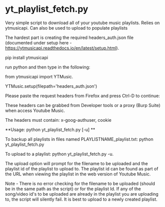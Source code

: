 # yt_playlist_fetch.py
Very simple script to download all of your youtube music playlists.  Relies on ytmusicapi. Can also be used to upload to populate playlists

The hardest part is creating the required headers_auth.json file (documented under setup here - https://ytmusicapi.readthedocs.io/en/latest/setup.html). 

pip install ytmusicapi 

run python and then type in the following:  

from ytmusicapi import YTMusic.   

YTMusic.setup(filepath='headers_auth.json')  

Please paste the request headers from Firefox and press Ctrl-D to continue:  

These headers can be grabbed from Developer tools or a proxy (Burp Suite) when access Youtube Music.  

The headers must contain: x-goog-authuser, cookie

**Usage: python yt_playlist_fetch.py [-u]  **

To backup all playlists in files named PLAYLISTNAME_playlist.txt: python yt_playlist_fetch.py  

To upload to a playlist: python yt_playlist_fetch.py -u. 

The upload option will prompt for the filename to be uploaded and the playlist id of the playlist to upload to.  The playlist id can be found as part of the URL when viewing the playlist in the web version of Youtube Music.  

Note - There is no error checking for the filename to be uploaded (should be in the same path as the script) or for the playlist Id. If any of the song/video id's to be uploaded are already in the playlist you are uploading to, the script will silently fail.  It is best to upload to a newly created playlist.
